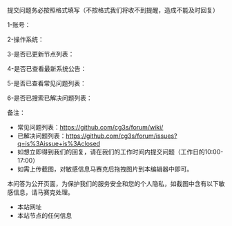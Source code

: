 提交问题务必按照格式填写（不按格式我们将收不到提醒，造成不能及时回复）

1-账号：

2-操作系统：

3-是否已更新节点列表：

4-是否已查看最新系统公告：

5-是否已查看常见问题列表：

6-是否已搜索已解决问题列表：

备注：
- 常见问题列表：https://github.com/cg3s/forum/wiki/
- 已解决问题列表：https://github.com/cg3s/forum/issues?q=is%3Aissue+is%3Aclosed
- 如想立即得到我们的回复，请在我们的工作时间内提交问题（工作日的10:00-17:00）
- 如需上传截图，对敏感信息马赛克后拖拽图片到本编辑器中即可。

本问答为公开页面，为保护我们的服务安全和您的个人隐私，如截图中含有以下敏感信息，请马赛克处理。
- 本站网址
- 本站节点的任何信息
